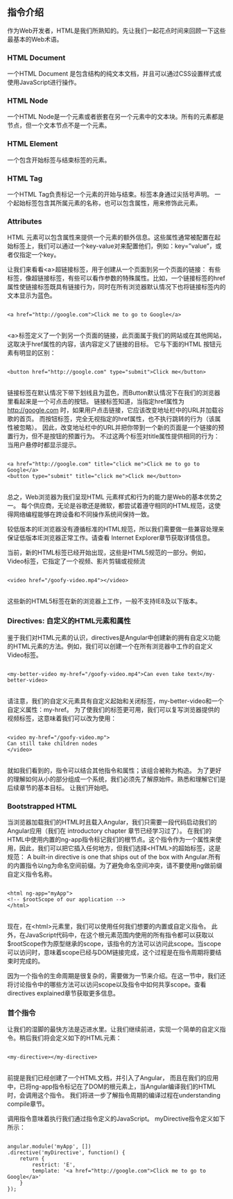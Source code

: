 ## 指令介绍

作为Web开发者，HTML是我们所熟知的。先让我们一起花点时间来回顾一下这些最基本的Web术语。

### HTML Document
一个HTML Document 是包含结构的纯文本文档，并且可以通过CSS设置样式或使用JavaScript进行操作。

### HTML Node
一个HTML Node是一个元素或者嵌套在另一个元素中的文本块。所有的元素都是节点，但一个文本节点不是一个元素。

### HTML Element
一个包含开始标签与结束标签的元素。

### HTML Tag
一个HTML Tag负责标记一个元素的开始与结束。标签本身通过尖括号声明。
一个起始标签包含其所属元素的名称，也可以包含属性，用来修饰此元素。

### Attributes
HTML 元素可以包含属性来提供一个元素的额外信息。这些属性通常被配置在起始标签上，我们可以通过一个key-value对来配置他们，例如：key=”value”，或者仅指定一个key。

让我们来看看&lt;a&gt;超链接标签，用于创建从一个页面到另一个页面的链接：
有些标签，像超链接标签，有些可以看作参数的特殊属性。比如，一个链接标签的href属性使链接标签既具有链接行为，同时在所有浏览器默认情况下也将链接标签内的文本显示为蓝色。

<pre>
<code>
&lt;a href="http://google.com">Click me to go to Google&lt;/a>
</code>
</pre>

&lt;a&gt;标签定义了一个到另一个页面的链接，此页面属于我们的网站或在其他网站，这取决于href属性的内容，该内容定义了链接的目标。
它与下面的HTML 按钮元素有明显的区别：

<pre>
<code>
&lt;button href="http://google.com" type="submit">Click me&lt;/button>
</code>
</pre>

链接标签在默认情况下带下划线且为蓝色，而Button默认情况下在我们的浏览器里看起来是一个可点击的按钮。
链接标签知道，当指定href属性为 http://google.com 时，如果用户点击链接，它应该改变地址栏中的URL并加载谷歌的首页。
而按钮标签，完全无视指定的href属性，也不执行跳转的行为（该属性被忽略）。
因此，改变地址栏中的URL并把你带到一个新的页面是一个链接的预置行为，但不是按钮的预置行为。
不过这两个标签对title属性提供相同的行为：当用户悬停时都显示提示。

<pre>
<code>
&lt;a href="http://google.com" title="click me">Click me to go to Google&lt;/a>
&lt;button type="submit" title="click me">Click me&lt;/button>
</code>
</pre>

总之，Web浏览器为我们呈现HTML 元素样式和行为的能力是Web的基本优势之一。
每个供应商，无论是谷歌还是微软，都尝试着遵守相同的HTML规范，这使得网络编程能够在跨设备和不同操作系统间保持一致。

较低版本的IE浏览器没有遵循标准的HTML规范，所以我们需要做一些兼容处理来保证低版本IE浏览器正常工作。请查看 Internet Explorer章节获取详情信息。

当前，新的HTML标签已经开始出现，这些是HTML5规范的一部分。例如，Video标签，它指定了一个视频、影片剪辑或视频流

<pre>
<code>
&lt;video href="/goofy-video.mp4">&lt;/video>
</code>
</pre>

这些新的HTML5标签在新的浏览器上工作，一般不支持IE8及以下版本。

### Directives: 自定义的HTML元素和属性
鉴于我们对HTML元素的认识，directives是Angular中创建新的拥有自定义功能的HTML元素的方法。例如，我们可以创建一个在所有浏览器中工作的自定义Video标签。

<pre>
<code>
&lt;my-better-video my-href="/goofy-video.mp4">Can even take text&lt;/my-better-video>
</code>
</pre>

请注意，我们的自定义元素具有自定义起始和关闭标签，my-better-video和一个自定义属性：my-href。
为了使我们的标签更可用，我们可以复写浏览器提供的视频标签，这意味着我们可以改为使用：

<pre>
<code>
&lt;video my-href="/goofy-video.mp">
Can still take children nodes
&lt;/video>
</code>
</pre>

就如我们看到的，指令可以结合其他指令和属性；该组合被称为构造。
为了更好的理解如何从小的部分组成一个系统，我们必须先了解原始件。熟悉和理解它们是后续章节的基本目标。
让我们开始吧。

### Bootstrapped HTML
当浏览器加载我们的HTML时且载入Angular，我们只需要一段代码启动我们的Angular应用（我们在 introductory chapter 章节已经学习过了）。
在我们的HTML中使用内置的ng-app指令标记我们的根节点。这个指令作为一个属性来使用，因此，我们可以把它插入任何地方，但我们选择&lt;HTML&gt;的超始标签，这是规范：
A built-in directive is one that ships out of the box with Angular.所有的内置指令以ng为命名空间前缀。为了避免命名空间冲突，请不要使用ng做前缀自定义指令名称。
 
<pre>
<code>
&lt;html ng-app="myApp">
&lt;!-- $rootScope of our application --&gt;
&lt;/html>
</code>
</pre>

现在，在&lt;html&gt;元素里，我们可以使用任何我们想要的内置或自定义指令。 此外，在JavaScript代码中，在这个根元素范围内使用的所有指令都可以获取以$rootScope作为原型继承的scope，该指令的方法可以访问此scope。当scope可以访问时，意味着scope已经与DOM链接完成，这个过程是在指令周期将要结束时完成的。

因为一个指令的生命周期是很复杂的，需要做为一节来介绍。在这一节中，我们还将讨论指令中的哪些方法可以访问scope以及指令中如何共享scope。查看directives explained章节获取更多信息。

### 首个指令
让我们的湿脚的最快方法是迈进水里。让我们继续前进，实现一个简单的自定义指令。稍后我们将会定义如下的HTML元素：

<pre>
<code>
&lt;my-directive>&lt;/my-directive>
</code>
</pre>

前提是我们已经创建了一个HTML文档，并引入了Angular，
而且在我们的应用中，已将ng-app指令标记在了DOM的根元素上，当Angular编译我们的HTML时，会调用这个指令。
	我们将进一步了解指令周期的编译过程在understanding compile章节。

调用指令意味着执行我们通过指令定义的JavaScript。
myDirective指令定义如下所示：

<pre>
<code>
angular.module('myApp', [])
.directive('myDirective', function() {
    return {
        restrict: 'E',
        template: '&lt;a href="http://google.com">Click me to go to Google&lt;/a>'
    }
});
</code>
</pre>


